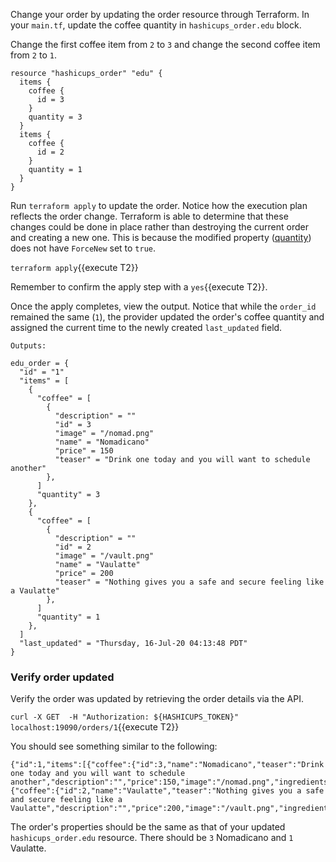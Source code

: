 Change your order by updating the order resource through Terraform. In your `main.tf`, update the coffee quantity in `hashicups_order.edu` block.

Change the first coffee item from `2` to `3` and change the second coffee item from `2` to `1`.

```
resource "hashicups_order" "edu" {
  items {
    coffee {
      id = 3
    }
    quantity = 3
  }
  items {
    coffee {
      id = 2
    }
    quantity = 1
  }
}
```

Run `terraform apply` to update the order. Notice how the execution plan reflects the order change. Terraform is able to determine that these changes could be done in place rather than destroying the current order and creating a new one. This is because the modified property ([quantity](https://github.com/hashicorp/terraform-provider-hashicups/blob/master/hashicups/resource_order.go#L63)) does not have `ForceNew` set to `true`.

`terraform apply`{{execute T2}}

Remember to confirm the apply step with a `yes`{{execute T2}}.

Once the apply completes, view the output. Notice that while the `order_id` remained the same (`1`), the provider updated the order's coffee quantity and assigned the current time to the newly created `last_updated` field.

```
Outputs:

edu_order = {
  "id" = "1"
  "items" = [
    {
      "coffee" = [
        {
          "description" = ""
          "id" = 3
          "image" = "/nomad.png"
          "name" = "Nomadicano"
          "price" = 150
          "teaser" = "Drink one today and you will want to schedule another"
        },
      ]
      "quantity" = 3
    },
    {
      "coffee" = [
        {
          "description" = ""
          "id" = 2
          "image" = "/vault.png"
          "name" = "Vaulatte"
          "price" = 200
          "teaser" = "Nothing gives you a safe and secure feeling like a Vaulatte"
        },
      ]
      "quantity" = 1
    },
  ]
  "last_updated" = "Thursday, 16-Jul-20 04:13:48 PDT"
}
```

### Verify order updated

Verify the order was updated by retrieving the order details via the API.

`curl -X GET  -H "Authorization: ${HASHICUPS_TOKEN}" localhost:19090/orders/1`{{execute T2}}

You should see something similar to the following:

```
{"id":1,"items":[{"coffee":{"id":3,"name":"Nomadicano","teaser":"Drink one today and you will want to schedule another","description":"","price":150,"image":"/nomad.png","ingredients":null},"quantity":3},{"coffee":{"id":2,"name":"Vaulatte","teaser":"Nothing gives you a safe and secure feeling like a Vaulatte","description":"","price":200,"image":"/vault.png","ingredients":null},"quantity":1}]}
```

The order's properties should be the same as that of your updated `hashicups_order.edu` resource. There should be `3` Nomadicano and `1` Vaulatte.